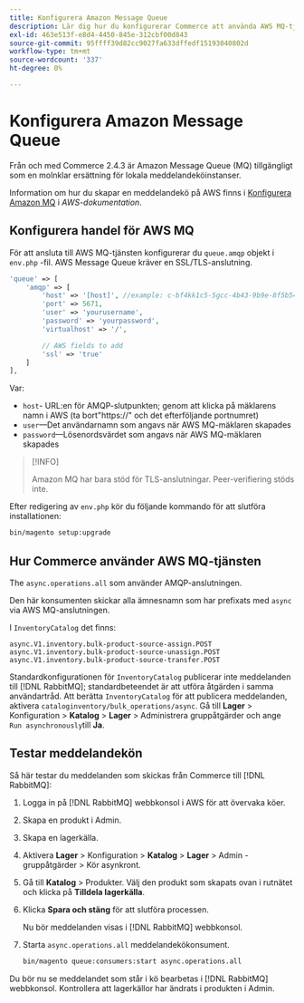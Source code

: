 ```yaml
---
title: Konfigurera Amazon Message Queue
description: Lär dig hur du konfigurerar Commerce att använda AWS MQ-tjänsten.
exl-id: 463e513f-e8d4-4450-845e-312cbf00d843
source-git-commit: 95ffff39d82cc9027fa633dffedf15193040802d
workflow-type: tm+mt
source-wordcount: '337'
ht-degree: 0%

---
```


# Konfigurera Amazon Message Queue

Från och med Commerce 2.4.3 är Amazon Message Queue (MQ) tillgängligt som en molnklar ersättning för lokala meddelandeköinstanser.

Information om hur du skapar en meddelandekö på AWS finns i [Konfigurera Amazon MQ](https://docs.aws.amazon.com/amazon-mq/latest/developer-guide/amazon-mq-setting-up.html) i _AWS-dokumentation_.

## Konfigurera handel för AWS MQ

För att ansluta till AWS MQ-tjänsten konfigurerar du `queue.amqp` objekt i `env.php` -fil.
AWS Message Queue kräver en SSL/TLS-anslutning.

```php
'queue' => [
    'amqp' => [
        'host' => '[host]', //example: c-bf4kk1c5-5gcc-4b43-9b9e-8f5b54d234.mq.us-west-3.amazonaws.com
        'port' => 5671,
        'user' => 'yourusername',
        'password' => 'yourpassword',
        'virtualhost' => '/',

        // AWS fields to add
        'ssl' => 'true'
    ]
],
```

Var:

- `host`- URL:en för AMQP-slutpunkten; genom att klicka på mäklarens namn i AWS (ta bort&quot;https://&quot; och det efterföljande portnumret)
- `user`—Det användarnamn som angavs när AWS MQ-mäklaren skapades
- `password`—Lösenordsvärdet som angavs när AWS MQ-mäklaren skapades

>[!INFO]
>
>Amazon MQ har bara stöd för TLS-anslutningar. Peer-verifiering stöds inte.

Efter redigering av `env.php` kör du följande kommando för att slutföra installationen:

```bash
bin/magento setup:upgrade
```

## Hur Commerce använder AWS MQ-tjänsten

The `async.operations.all` som använder AMQP-anslutningen.

Den här konsumenten skickar alla ämnesnamn som har prefixats med `async` via AWS MQ-anslutningen.

I `InventoryCatalog` det finns:

```text
async.V1.inventory.bulk-product-source-assign.POST
async.V1.inventory.bulk-product-source-unassign.POST
async.V1.inventory.bulk-product-source-transfer.POST
```

Standardkonfigurationen för `InventoryCatalog` publicerar inte meddelanden till [!DNL RabbitMQ]; standardbeteendet är att utföra åtgärden i samma användartråd. Att berätta `InventoryCatalog` för att publicera meddelanden, aktivera `cataloginventory/bulk_operations/async`. Gå till **Lager** > Konfiguration > **Katalog** > **Lager** > Administrera gruppåtgärder och ange  `Run asynchronously`till **Ja**.

## Testar meddelandekön

Så här testar du meddelanden som skickas från Commerce till [!DNL RabbitMQ]:

1. Logga in på [!DNL RabbitMQ] webbkonsol i AWS för att övervaka köer.
1. Skapa en produkt i Admin.
1. Skapa en lagerkälla.
1. Aktivera **Lager** > Konfiguration > **Katalog** > **Lager** > Admin - gruppåtgärder > Kör asynkront.
1. Gå till **Katalog** > Produkter. Välj den produkt som skapats ovan i rutnätet och klicka på **Tilldela lagerkälla**.
1. Klicka **Spara och stäng** för att slutföra processen.

   Nu bör meddelanden visas i [!DNL RabbitMQ] webbkonsol.

1. Starta `async.operations.all` meddelandekökonsument.

   ```bash
   bin/magento queue:consumers:start async.operations.all
   ```

Du bör nu se meddelandet som står i kö bearbetas i [!DNL RabbitMQ] webbkonsol.
Kontrollera att lagerkällor har ändrats i produkten i Admin.
